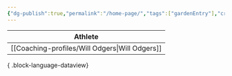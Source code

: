 ```yaml
---
{"dg-publish":true,"permalink":"/home-page/","tags":["gardenEntry"],"created":"2025-05-15T10:34:43.044+10:00","updated":"2025-05-15T10:41:27.809+10:00"}
---
```


| Athlete                                           |
| ------------------------------------------------- |
| [[Coaching-profiles/Will Odgers\|Will Odgers]] |

{ .block-language-dataview}